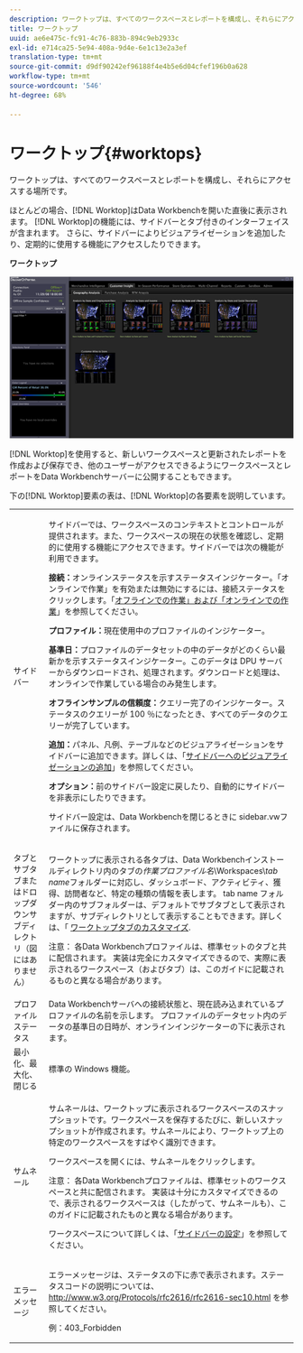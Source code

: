 ```yaml
---
description: ワークトップは、すべてのワークスペースとレポートを構成し、それらにアクセスする場所です。
title: ワークトップ
uuid: ae6e475c-fc91-4c76-883b-894c9eb2933c
exl-id: e714ca25-5e94-408a-9d4e-6e1c13e2a3ef
translation-type: tm+mt
source-git-commit: d9df90242ef96188f4e4b5e6d04cfef196b0a628
workflow-type: tm+mt
source-wordcount: '546'
ht-degree: 68%

---
```


# ワークトップ{#worktops}

ワークトップは、すべてのワークスペースとレポートを構成し、それらにアクセスする場所です。

ほとんどの場合、[!DNL Worktop]はData Workbenchを開いた直後に表示されます。 [!DNL Worktop]の機能には、サイドバーとタブ付きのインターフェイスが含まれます。 さらに、サイドバーによりビジュアライゼーションを追加したり、定期的に使用する機能にアクセスしたりできます。

**ワークトップ**

![](assets/client-wktp.png)

[!DNL Worktop]を使用すると、新しいワークスペースと更新されたレポートを作成および保存でき、他のユーザーがアクセスできるようにワークスペースとレポートをData Workbenchサーバーに公開することもできます。

下の[!DNL Worktop]要素の表は、[!DNL Worktop]の各要素を説明しています。

<table id="table_CB1DBB7DE8E2450A8C57601531BBD689"> 
 <tbody> 
  <tr> 
   <td colname="col1"> サイドバー </td> 
   <td colname="col2"> <p>サイドバーでは、ワークスペースのコンテキストとコントロールが提供されます。また、ワークスペースの現在の状態を確認し、定期的に使用する機能にアクセスできます。サイドバーでは次の機能が利用できます。 </p> <p> <b>接続：</b>オンラインステータスを示すステータスインジケーター。「<span class="wintitle">オンラインで作業</span>」を有効または無効にするには、接続ステータスをクリックします。「<a href="../../home/c-get-started/c-off-on.md#concept-cef8758ede044b18b3558376c5eb9f54">オフラインでの作業」および「オンラインでの作業</a>」を参照してください。 </p> <p> <b>プロファイル：</b>現在使用中のプロファイルのインジケーター。 </p> <p> <b>基準日：</b>プロファイルのデータセットの中のデータがどのくらい最新かを示すステータスインジケーター。このデータは DPU サーバーからダウンロードされ、処理されます。ダウンロードと処理は、オンラインで作業している場合のみ発生します。 </p> <p> <b>オフラインサンプルの信頼度：</b>クエリー完了のインジケーター。ステータスのクエリーが 100 ％になったとき、すべてのデータのクエリーが完了しています。 </p> <p> <b>追加：</b>パネル、凡例、テーブルなどのビジュアライゼーションをサイドバーに追加できます。詳しくは、「<a href="../../home/c-get-started/c-config-sidebar.md#section-666f70a405db4f8d8eaffa567ffcac06">サイドバーへのビジュアライゼーションの追加</a>」を参照してください。 </p> <p> <b>オプション：</b>前のサイドバー設定に戻したり、自動的にサイドバーを非表示にしたりできます。 </p> <p>サイドバー設定は、Data Workbenchを閉じるときに<span class="filepath"> sidebar.vw</span>ファイルに保存されます。 </p> </td> 
  </tr> 
  <tr> 
   <td colname="col1"> <p>タブとサブタブまたはドロップダウンサブディレクトリ（図にはありません） </p> </td> 
   <td colname="col2"> <p><span class="wintitle">ワークトップ</span>に表示される各タブは、Data Workbenchインストールディレクトリ内のタブの<i>作業プロファイル名</i>\Workspaces\<i>tab name</i>フォルダーに対応し、ダッシュボード、アクティビティ、獲得、訪問者など、特定の種類の情報を表します。 tab name フォルダー内のサブフォルダーは、デフォルトでサブタブとして表示されますが、サブディレクトリとして表示することもできます。詳しくは、「 <a href="../../home/c-get-started/c-intf-anlys-ftrs/c-cstm-wktp-tabs/c-cstm-wktp-tabs.md#concept-0f1e6061b03949199326dc6df71a52bc"> ワークトップタブのカスタマイズ</a>. </p> <p> <p>注意： 各Data Workbenchプロファイルは、標準セットのタブと共に配信されます。 実装は完全にカスタマイズできるので、実際に表示されるワークスペース（およびタブ）は、このガイドに記載されるものと異なる場合があります。 </p> </p> </td> 
  </tr> 
  <tr> 
   <td colname="col1"> プロファイルステータス </td> 
   <td colname="col2"> Data Workbenchサーバへの接続状態と、現在読み込まれているプロファイルの名前を示します。 プロファイルのデータセット内のデータの基準日の日時が、オンラインインジケーターの下に表示されます。 </td> 
  </tr> 
  <tr> 
   <td colname="col1"> 最小化、最大化、閉じる </td> 
   <td colname="col2"> 標準の Windows 機能。 </td> 
  </tr> 
  <tr> 
   <td colname="col1"> サムネール </td> 
   <td colname="col2"> <p>サムネールは、<span class="wintitle">ワークトップ</span>に表示されるワークスペースのスナップショットです。ワークスペースを保存するたびに、新しいスナップショットが作成されます。サムネールにより、<span class="wintitle">ワークトップ</span>上の特定のワークスペースをすばやく識別できます。 </p> <p>ワークスペースを開くには、サムネールをクリックします。 </p> <p> <p>注意： 各Data Workbenchプロファイルは、標準セットのワークスペースと共に配信されます。 実装は十分にカスタマイズできるので、表示されるワークスペースは（したがって、サムネールも）、このガイドに記載されたものと異なる場合があります。 </p> </p> <p>ワークスペースについて詳しくは、「<a href="../../home/c-get-started/c-config-sidebar.md#concept-41db771b302e43018e5a9daa40b397e6">サイドバーの設定</a>」を参照してください。 </p> </td> 
  </tr> 
  <tr> 
   <td colname="col1"> エラーメッセージ </td> 
   <td colname="col2"> <p>エラーメッセージは、ステータスの下に赤で表示されます。ステータスコードの説明については、<a href="http://www.w3.org/Protocols/rfc2616/rfc2616-sec10.html" format="http" scope="external">http://www.w3.org/Protocols/rfc2616/rfc2616-sec10.html</a> を参照してください。 </p> <p>例：403_Forbidden </p> </td> 
  </tr> 
 </tbody> 
</table>
